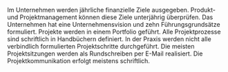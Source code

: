 Im Unternehmen werden jährliche finanzielle Ziele ausgegeben. Produkt- und Projektmanagement können diese Ziele unterjährig überprüfen.
Das Unternehmen hat eine Unternehmensvision und zehn Führungsgrundsätze formuliert.
Projekte werden in einem Portfolio geführt. Alle Projektprozesse sind schriftlich in Handbüchern definiert. In der Praxis werden nicht alle verbindlich formulierten Projektschritte durchgeführt. Die meisten Projektsitzungen werden als Rundschreiben per E-Mail realisiert. Die Projektkommunikation erfolgt meistens schriftlich.
